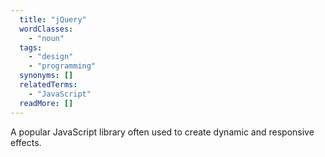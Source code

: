 ```yaml
---
  title: "jQuery"
  wordClasses:
    - "noun"
  tags:
    - "design"
    - "programming"
  synonyms: []
  relatedTerms:
    - "JavaScript"
  readMore: []
---
```

A popular JavaScript library often used to create dynamic and responsive effects.
